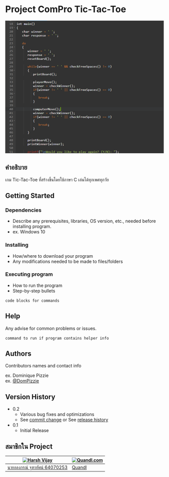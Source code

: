 # Project ComPro Tic-Tac-Toe

![](header.png)

## คำอธิบาย

เกม Tic-Tac-Toe ที่สร้างขึ้นโดยใช้ภาษา C เล่นได้ทุกเพศทุกวัย

## Getting Started

### Dependencies

* Describe any prerequisites, libraries, OS version, etc., needed before installing program.
* ex. Windows 10

### Installing

* How/where to download your program
* Any modifications needed to be made to files/folders

### Executing program

* How to run the program
* Step-by-step bullets
```
code blocks for commands
```

## Help

Any advise for common problems or issues.
```
command to run if program contains helper info
```

## Authors

Contributors names and contact info

ex. Dominique Pizzie  
ex. [@DomPizzie](https://twitter.com/dompizzie)

## Version History

* 0.2
    * Various bug fixes and optimizations
    * See [commit change]() or See [release history]()
* 0.1
    * Initial Release

## สมาชิกใน Project

[![Harsh Vijay](https://avatars.githubusercontent.com/u/88420514?s=400&u=c3162e47a7201015e3eb9a40faa72b9f42212939&v=4)](https://github.com/Alongkorn-64070253)  | [![Quandl.com](https://github.com/iharsh234/WebApp/blob/master/images/quandl.jpg)](https://www.quandl.com/)
---|---
[นายอลงกรณ์ จุฑาทัศน์ 64070253](https://github.com/Alongkorn-64070253) |[Quandl](https://www.quandl.com)
